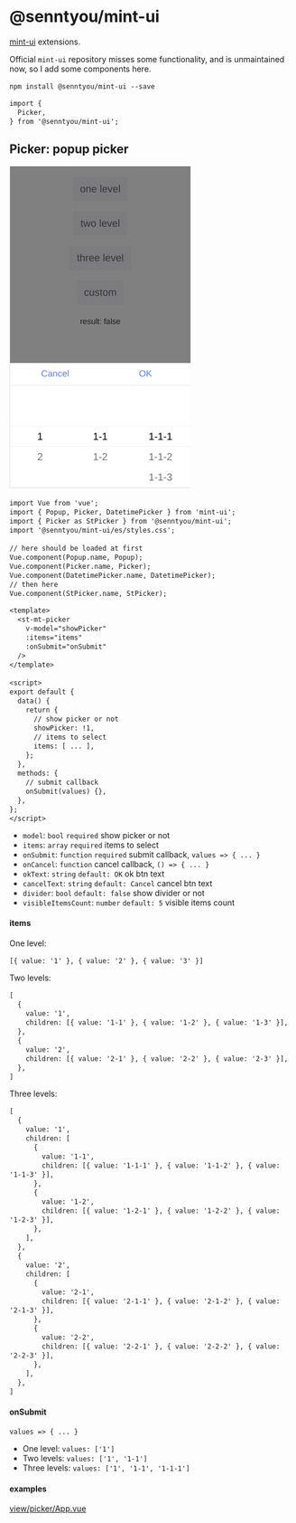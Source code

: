 # @senntyou/mint-ui

[mint-ui](https://github.com/ElemeFE/mint-ui) extensions.

Official `mint-ui` repository misses some functionality, and is unmaintained now, so I add some components here.

```
npm install @senntyou/mint-ui --save
```

```
import {
  Picker,
} from '@senntyou/mint-ui';
```

## Picker: popup picker

![](./preview/picker.png)

```
import Vue from 'vue';
import { Popup, Picker, DatetimePicker } from 'mint-ui';
import { Picker as StPicker } from '@senntyou/mint-ui';
import '@senntyou/mint-ui/es/styles.css';

// here should be loaded at first
Vue.component(Popup.name, Popup);
Vue.component(Picker.name, Picker);
Vue.component(DatetimePicker.name, DatetimePicker);
// then here
Vue.component(StPicker.name, StPicker);
```

```
<template>
  <st-mt-picker
    v-model="showPicker"
    :items="items"
    :onSubmit="onSubmit"
  />
</template>

<script>
export default {
  data() {
    return {
      // show picker or not
      showPicker: !1,
      // items to select
      items: [ ... ],
    };
  },
  methods: {
    // submit callback
    onSubmit(values) {},
  },
};
</script>
```

- `model`: `bool` `required` show picker or not
- `items`: `array` `required` items to select
- `onSubmit`: `function` `required` submit callback, `values => { ... }`
- `onCancel`: `function` cancel callback, `() => { ... }`
- `okText`: `string` `default: OK` ok btn text
- `cancelText`: `string` `default: Cancel` cancel btn text
- `divider`: `bool` `default: false` show divider or not
- `visibleItemsCount`: `number` `default: 5` visible items count

#### items

One level:

```
[{ value: '1' }, { value: '2' }, { value: '3' }]
```

Two levels:

```
[
  {
    value: '1',
    children: [{ value: '1-1' }, { value: '1-2' }, { value: '1-3' }],
  },
  {
    value: '2',
    children: [{ value: '2-1' }, { value: '2-2' }, { value: '2-3' }],
  },
]
```

Three levels:

```
[
  {
    value: '1',
    children: [
      {
        value: '1-1',
        children: [{ value: '1-1-1' }, { value: '1-1-2' }, { value: '1-1-3' }],
      },
      {
        value: '1-2',
        children: [{ value: '1-2-1' }, { value: '1-2-2' }, { value: '1-2-3' }],
      },
    ],
  },
  {
    value: '2',
    children: [
      {
        value: '2-1',
        children: [{ value: '2-1-1' }, { value: '2-1-2' }, { value: '2-1-3' }],
      },
      {
        value: '2-2',
        children: [{ value: '2-2-1' }, { value: '2-2-2' }, { value: '2-2-3' }],
      },
    ],
  },
]
```

#### onSubmit

```
values => { ... }
```

- One level: `values: ['1']`
- Two levels: `values: ['1', '1-1']`
- Three levels: `values: ['1', '1-1', '1-1-1']`

#### examples

[view/picker/App.vue](./view/picker/App.vue)
